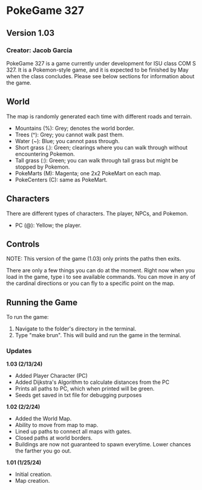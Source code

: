 # PokeGame 327
## Version 1.03
### Creator: Jacob Garcia

PokeGame 327 is a game currently under development for ISU class COM S 327. It is a Pokemon-style game, and it is expected to be finished by May when the class concludes. Please see below sections for information about the game.

## World

The map is randomly generated each time with different roads and terrain.

- Mountains (%): Grey; denotes the world border.
- Trees (^): Grey; you cannot walk past them.
- Water (~): Blue; you cannot pass through.
- Short grass (.): Green; clearings where you can walk through without encountering Pokemon.
- Tall grass (:): Green; you can walk through tall grass but might be stopped by Pokemon.
- PokeMarts (M): Magenta; one 2x2 PokeMart on each map.
- PokeCenters (C): same as PokeMart.

## Characters 

There are different types of characters. The player, NPCs, and Pokemon.

- PC (@): Yellow; the player.

## Controls 

NOTE: This version of the game (1.03) only prints the paths then exits. 

There are only a few things you can do at the moment. Right now when you load in the game, type i to see available commands.
You can move in any of the cardinal directions or you can fly to a specific point on the map. 

## Running the Game

To run the game:

1. Navigate to the folder's directory in the terminal.
2. Type "make brun". This will build and run the game in the terminal.

### Updates

**1.03 (2/13/24)**
- Added Player Character (PC)
- Added Dijkstra's Algorithm to calculate distances from the PC
- Prints all paths to PC, which when printed will be green. 
- Seeds get saved in txt file for debugging purposes

**1.02 (2/2/24)**
- Added the World Map.
- Ability to move from map to map.
- Lined up paths to connect all maps with gates. 
- Closed paths at world borders. 
- Buildings are now not guaranteed to spawn everytime. Lower chances the farther you go out. 

**1.01 (1/25/24)**
- Initial creation.
- Map creation.